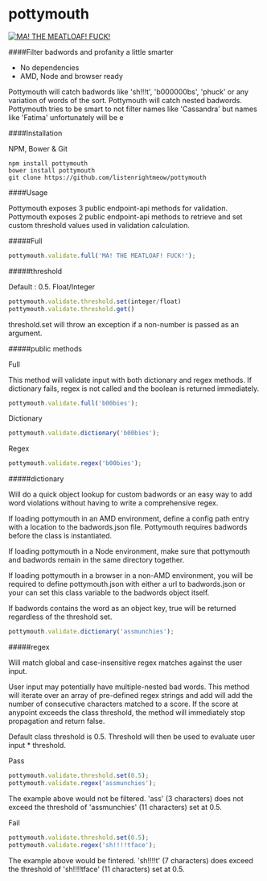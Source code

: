 pottymouth
==========

[![MA! THE MEATLOAF! FUCK!](http://img.youtube.com/vi/http://img.youtube.com/vi/m0NGZd_jBcA/0.jpg/0.jpg)](https://www.youtube.com/watch?v=m0NGZd_jBcA)


####Filter badwords and profanity a little smarter
- No dependencies
- AMD, Node and browser ready

Pottymouth will catch badwords like 'sh!!!t', 'b000000bs', 'phuck' or any variation of words of the sort. Pottymouth will catch nested badwords. Pottymouth tries to be smart to not filter names like 'Cassandra' but names like 'Fatima' unfortunately will be e

####Installation

NPM, Bower & Git
```
npm install pottymouth
bower install pottymouth
git clone https://github.com/listenrightmeow/pottymouth
```

####Usage

Pottymouth exposes 3 public endpoint-api methods for validation.
Pottymouth exposes 2 public endpoint-api methods to retrieve and set custom threshold values used in validation calculation.

#####Full

```js
pottymouth.validate.full('MA! THE MEATLOAF! FUCK!');
```

#####threshold

Default : 0.5. Float/Integer

```js
pottymouth.validate.threshold.set(integer/float)
pottymouth.validate.threshold.get()
```

threshold.set will throw an exception if a non-number is passed as an argument.

#####public methods

Full

This method will validate input with both dictionary and regex methods. If dictionary fails, regex is not called and the boolean is returned immediately.

```js
pottymouth.validate.full('b00bies');
```

Dictionary
```js
pottymouth.validate.dictionary('b00bies');
```

Regex
```js
pottymouth.validate.regex('b00bies');
```

#####dictionary

Will do a quick object lookup for custom badwords or an easy way to add word violations without having to write a comprehensive regex.

If loading pottymouth in an AMD environment, define a config path entry with a location to the badwords.json file. Pottymouth requires badwords before the class is instantiated.

If loading pottymouth in a Node environment, make sure that pottymouth and badwords remain in the same directory together.

If loading pottymouth in a browser in a non-AMD environment, you will be required to define pottymouth.json with either a url to badwords.json or your can set this class variable to the badwords object itself.

If badwords contains the word as an object key, true will be returned regardless of the threshold set.

```js
pottymouth.validate.dictionary('assmunchies');
```

#####regex

Will match global and case-insensitive regex matches against the user input.

User input may potentially have multiple-nested bad words. This method will iterate over an array of pre-defined regex strings and add will add the number of consecutive characters matched to a score. If the score at anypoint exceeds the class threshold, the method will immediately stop propagation and return false.

Default class threshold is 0.5. Threshold will then be used to evaluate user input * threshold.

Pass
```js
pottymouth.validate.threshold.set(0.5);
pottymouth.validate.regex('assmunchies');
```

The example above would not be filtered. 'ass' (3 characters) does not exceed the threshold of 'assmunchies' (11 characters) set at 0.5.

Fail
```js
pottymouth.validate.threshold.set(0.5);
pottymouth.validate.regex('sh!!!!tface');
```

The example above would be fintered. 'sh!!!!t' (7 characters) does exceed the threshold of 'sh!!!!tface' (11 characters) set at 0.5.